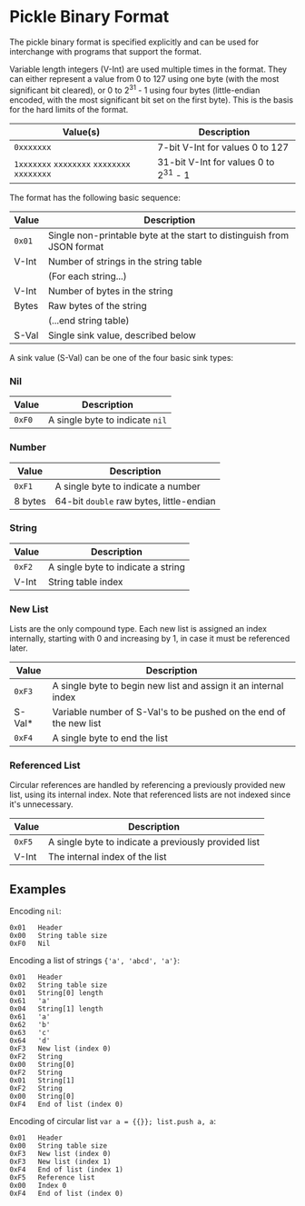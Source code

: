 
Pickle Binary Format
====================

The pickle binary format is specified explicitly and can be used for interchange with programs that
support the format.

Variable length integers (V-Int) are used multiple times in the format.  They can either represent a
value from 0 to 127 using one byte (with the most significant bit cleared), or 0 to
2<sup>31</sup> - 1 using four bytes (little-endian encoded, with the most significant bit set on the
first byte).  This is the basis for the hard limits of the format.

| Value(s)                                    | Description                                     |
|---------------------------------------------|-------------------------------------------------|
| `0xxxxxxx`                                  | 7-bit V-Int for values 0 to 127                 |
| `1xxxxxxx` `xxxxxxxx` `xxxxxxxx` `xxxxxxxx` | 31-bit V-Int for values 0 to 2<sup>31</sup> - 1 |

The format has the following basic sequence:

| Value  | Description                                                            |
|--------|------------------------------------------------------------------------|
| `0x01` | Single non-printable byte at the start to distinguish from JSON format |
| V-Int  | Number of strings in the string table                                  |
|        | (For each string...)                                                   |
| V-Int  | Number of bytes in the string                                          |
| Bytes  | Raw bytes of the string                                                |
|        | (...end string table)                                                  |
| S-Val  | Single sink value, described below                                     |

A sink value (S-Val) can be one of the four basic sink types:

### Nil

| Value  | Description                     |
|--------|---------------------------------|
| `0xF0` | A single byte to indicate `nil` |

### Number

| Value   | Description                                    |
|---------|------------------------------------------------|
| `0xF1`  | A single byte to indicate a number             |
| 8 bytes | 64-bit `double` raw bytes, little-endian       |

### String

| Value   | Description                            |
|---------|----------------------------------------|
| `0xF2`  | A single byte to indicate a string     |
| V-Int   | String table index                     |

### New List

Lists are the only compound type.  Each new list is assigned an index internally, starting with 0
and increasing by 1, in case it must be referenced later.

| Value  | Description                                                        |
|--------|--------------------------------------------------------------------|
| `0xF3` | A single byte to begin new list and assign it an internal index    |
| S-Val* | Variable number of S-Val's to be pushed on the end of the new list |
| `0xF4` | A single byte to end the list                                      |

### Referenced List

Circular references are handled by referencing a previously provided new list, using its internal
index.  Note that referenced lists are not indexed since it's unnecessary.

| Value  | Description                                          |
|--------|------------------------------------------------------|
| `0xF5` | A single byte to indicate a previously provided list |
| V-Int  | The internal index of the list                       |

## Examples

Encoding `nil`:

```
0x01   Header
0x00   String table size
0xF0   Nil
```

Encoding a list of strings `{'a', 'abcd', 'a'}`:

```
0x01   Header
0x02   String table size
0x01   String[0] length
0x61   'a'
0x04   String[1] length
0x61   'a'
0x62   'b'
0x63   'c'
0x64   'd'
0xF3   New list (index 0)
0xF2   String
0x00   String[0]
0xF2   String
0x01   String[1]
0xF2   String
0x00   String[0]
0xF4   End of list (index 0)
```

Encoding of circular list `var a = {{}}; list.push a, a`:

```
0x01   Header
0x00   String table size
0xF3   New list (index 0)
0xF3   New list (index 1)
0xF4   End of list (index 1)
0xF5   Reference list
0x00   Index 0
0xF4   End of list (index 0)
```
